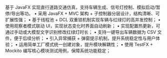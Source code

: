 基于 JavaFX 实现直行道路交通仿真，支持车辆生成、信号灯控制、模拟启动/暂停/导出等功。
•	采用 JavaFX + MVC 架构 + 子控制器分层设计，结构清晰、可扩展性强；
•	基于线程池 + DCL 双重锁机制实现车辆与红绿灯的高并发控制；
•	使用观察者模式联动 UI，实现状态变化时界面自动刷新；
•	实现配置热更新，可通过手动或大模型文字识别修改红绿灯时长；
•	支持一键导出车辆数据为 CSV 文件，便于后续分析；
•	引入异常捕获 + 弹窗提示机制，提升系统稳定性与用户体验；
•	运用简单工厂模式统一创建对象，提升模块解耦性；
•	使用 TestFX + Mockito 编写核心模块测试用例，保障系统功能稳定；

